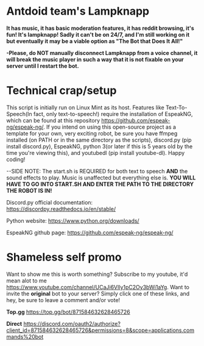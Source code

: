 # Antdoid team's Lampknapp
**It has music, it has basic moderation features, it has reddit browsing, it's fun! It's lampknapp! Sadly it can't be on 24/7, and I'm still working on it but eventually it may be a viable option as "The Bot that Does It All!"**

**-Please, do NOT manually disconnect Lampknapp from a voice channel, it will break the music player in such a way that it is not fixable on your server until I restart the bot.**


# Technical crap/setup
This script is initially run on Linux Mint as its host. Features like Text-To-Speech(In fact, only text-to-speech!) require the installation of EspeakNG, which can be found at this repository https://github.com/espeak-ng/espeak-ng/. If you intend on using this open-source project as a template for your own, very exciting robot, be sure you have ffmpeg installed (on PATH or in the same directory as the scripts), discord.py (pip install discord.py), EspeakNG, python 3(or later if this is 5 years old by the time you're viewing this), and youtubedl (pip install youtube-dl). Happy coding!

--SIDE NOTE: The start.sh is REQUIRED for both text to speech **AND** the sound effects to play. Music is unaffected but everything else is. **YOU WILL HAVE TO GO INTO START.SH AND ENTER THE PATH TO THE DIRECTORY THE ROBOT IS IN!**

Discord.py official documentation: https://discordpy.readthedocs.io/en/stable/

Python website: https://www.python.org/downloads/

EspeakNG github page: https://github.com/espeak-ng/espeak-ng/

# Shameless self promo
Want to show me this is worth something? Subscribe to my youtube, it'd mean alot to me https://www.youtube.com/channel/UCaJi6VIly1pC2Oy3bWi1aYg. Want to invite the **original** bot to your server? Simply click one of these links, and hey, be sure to leave a comment and/or vote!

**Top.gg** https://top.gg/bot/871584632628465726

**Direct** https://discord.com/oauth2/authorize?client_id=871584632628465726&permissions=8&scope=applications.commands%20bot
